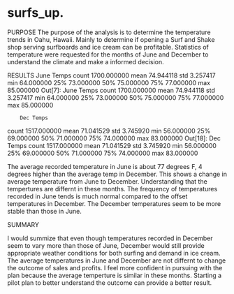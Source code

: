 # surfs_up.
PURPOSE
The purpose of the analysis is to determine the temperature trends in Oahu, Hawaii. Mainly to determine if opening a Surf and Shake shop serving surfboards and ice cream can be profitable. Statistics of temperature were requested for the months of June and December to understand the climate and make a informed decision.

RESULTS
  June Temps
count  1700.000000
mean     74.944118
std       3.257417
min      64.000000
25%      73.000000
50%      75.000000
75%      77.000000
max      85.000000
Out[7]:
June Temps
count	1700.000000
mean	74.944118
std	3.257417
min	64.000000
25%	73.000000
50%	75.000000
75%	77.000000
max	85.000000

        Dec Temps
count  1517.000000
mean     71.041529
std       3.745920
min      56.000000
25%      69.000000
50%      71.000000
75%      74.000000
max      83.000000
Out[18]:
Dec Temps
count	1517.000000
mean	71.041529
std	3.745920
min	56.000000
25%	69.000000
50%	71.000000
75%	74.000000
max	83.000000

The average recorded temperature in June is about 77 degrees F, 4 degrees higher than the average temp in December.
This shows a change in average temperature from June to December. Understanding that the tempertures are differnt in these months. 
The frequency of temperatures recorded in June tends is much normal compared to the offset temperatures in December.
The December temperatures seem to be more stable than those in June.

SUMMARY

I would summize that even though temperatures recorded in December seem to vary more than those of June, December would still provide appropriate weather conditions for both surfing and demand in ice cream. The average temperatures in June and December are not differnt to change the outcome of sales and profits. I feel more confident in pursuing with the plan because the average temperture is similar in these months. Starting a pilot plan to better understand the outcome can provide a better result. 

